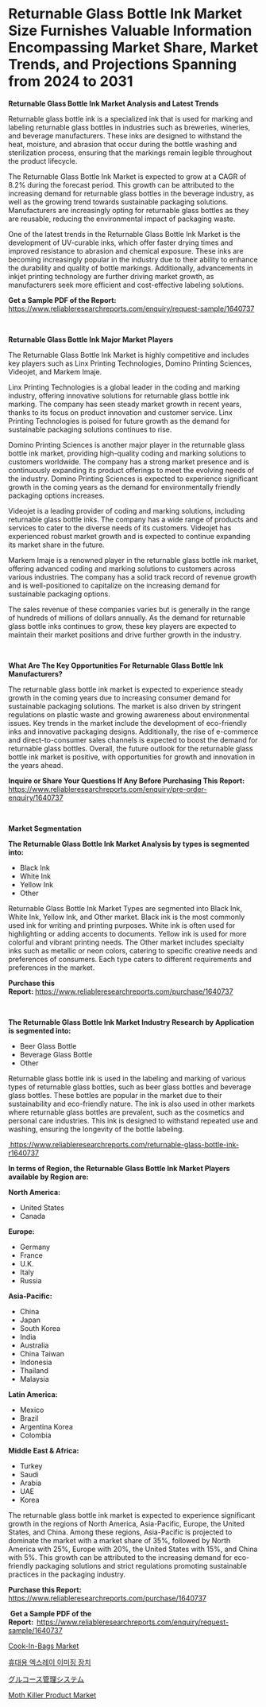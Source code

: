 <p><h1>Returnable Glass Bottle Ink Market Size Furnishes Valuable Information Encompassing Market Share, Market Trends, and Projections Spanning from 2024 to 2031</h1></p><p><strong>Returnable Glass Bottle Ink Market Analysis and Latest Trends</strong></p>
<p><p>Returnable glass bottle ink is a specialized ink that is used for marking and labeling returnable glass bottles in industries such as breweries, wineries, and beverage manufacturers. These inks are designed to withstand the heat, moisture, and abrasion that occur during the bottle washing and sterilization process, ensuring that the markings remain legible throughout the product lifecycle.</p><p>The Returnable Glass Bottle Ink Market is expected to grow at a CAGR of 8.2% during the forecast period. This growth can be attributed to the increasing demand for returnable glass bottles in the beverage industry, as well as the growing trend towards sustainable packaging solutions. Manufacturers are increasingly opting for returnable glass bottles as they are reusable, reducing the environmental impact of packaging waste.</p><p>One of the latest trends in the Returnable Glass Bottle Ink Market is the development of UV-curable inks, which offer faster drying times and improved resistance to abrasion and chemical exposure. These inks are becoming increasingly popular in the industry due to their ability to enhance the durability and quality of bottle markings. Additionally, advancements in inkjet printing technology are further driving market growth, as manufacturers seek more efficient and cost-effective labeling solutions.</p></p>
<p><strong>Get a Sample PDF of the Report:&nbsp;</strong> <a href="https://www.reliableresearchreports.com/enquiry/request-sample/1640737">https://www.reliableresearchreports.com/enquiry/request-sample/1640737</a></p>
<p>&nbsp;</p>
<p><strong>Returnable Glass Bottle Ink Major Market Players</strong></p>
<p><p>The Returnable Glass Bottle Ink Market is highly competitive and includes key players such as Linx Printing Technologies, Domino Printing Sciences, Videojet, and Markem Imaje.</p><p>Linx Printing Technologies is a global leader in the coding and marking industry, offering innovative solutions for returnable glass bottle ink marking. The company has seen steady market growth in recent years, thanks to its focus on product innovation and customer service. Linx Printing Technologies is poised for future growth as the demand for sustainable packaging solutions continues to rise.</p><p>Domino Printing Sciences is another major player in the returnable glass bottle ink market, providing high-quality coding and marking solutions to customers worldwide. The company has a strong market presence and is continuously expanding its product offerings to meet the evolving needs of the industry. Domino Printing Sciences is expected to experience significant growth in the coming years as the demand for environmentally friendly packaging options increases.</p><p>Videojet is a leading provider of coding and marking solutions, including returnable glass bottle inks. The company has a wide range of products and services to cater to the diverse needs of its customers. Videojet has experienced robust market growth and is expected to continue expanding its market share in the future.</p><p>Markem Imaje is a renowned player in the returnable glass bottle ink market, offering advanced coding and marking solutions to customers across various industries. The company has a solid track record of revenue growth and is well-positioned to capitalize on the increasing demand for sustainable packaging options.</p><p>The sales revenue of these companies varies but is generally in the range of hundreds of millions of dollars annually. As the demand for returnable glass bottle inks continues to grow, these key players are expected to maintain their market positions and drive further growth in the industry.</p></p>
<p>&nbsp;</p>
<p><strong>What Are The Key Opportunities For Returnable Glass Bottle Ink Manufacturers?</strong></p>
<p><p>The returnable glass bottle ink market is expected to experience steady growth in the coming years due to increasing consumer demand for sustainable packaging solutions. The market is also driven by stringent regulations on plastic waste and growing awareness about environmental issues. Key trends in the market include the development of eco-friendly inks and innovative packaging designs. Additionally, the rise of e-commerce and direct-to-consumer sales channels is expected to boost the demand for returnable glass bottles. Overall, the future outlook for the returnable glass bottle ink market is positive, with opportunities for growth and innovation in the years ahead.</p></p>
<p><strong>Inquire or Share Your Questions If Any Before Purchasing This Report:</strong> <a href="https://www.reliableresearchreports.com/enquiry/pre-order-enquiry/1640737">https://www.reliableresearchreports.com/enquiry/pre-order-enquiry/1640737</a></p>
<p>&nbsp;</p>
<p><strong>Market Segmentation</strong></p>
<p><strong>The Returnable Glass Bottle Ink Market Analysis by types is segmented into:</strong></p>
<p><ul><li>Black Ink</li><li>White Ink</li><li>Yellow Ink</li><li>Other</li></ul></p>
<p><p>Returnable Glass Bottle Ink Market Types are segmented into Black Ink, White Ink, Yellow Ink, and Other market. Black ink is the most commonly used ink for writing and printing purposes. White ink is often used for highlighting or adding accents to documents. Yellow ink is used for more colorful and vibrant printing needs. The Other market includes specialty inks such as metallic or neon colors, catering to specific creative needs and preferences of consumers. Each type caters to different requirements and preferences in the market.</p></p>
<p><strong>Purchase this Report:&nbsp;</strong><a href="https://www.reliableresearchreports.com/purchase/1640737">https://www.reliableresearchreports.com/purchase/1640737</a></p>
<p>&nbsp;</p>
<p><strong>The Returnable Glass Bottle Ink Market Industry Research by Application is segmented into:</strong></p>
<p><ul><li>Beer Glass Bottle</li><li>Beverage Glass Bottle</li><li>Other</li></ul></p>
<p><p>Returnable glass bottle ink is used in the labeling and marking of various types of returnable glass bottles, such as beer glass bottles and beverage glass bottles. These bottles are popular in the market due to their sustainability and eco-friendly nature. The ink is also used in other markets where returnable glass bottles are prevalent, such as the cosmetics and personal care industries. This ink is designed to withstand repeated use and washing, ensuring the longevity of the bottle labeling.</p></p>
<p><a href="https://www.reliableresearchreports.com/returnable-glass-bottle-ink-r1640737">&nbsp;https://www.reliableresearchreports.com/returnable-glass-bottle-ink-r1640737</a></p>
<p><strong>In terms of Region, the Returnable Glass Bottle Ink Market Players available by Region are:</strong></p>
<p>
    <p> <strong> North America: </strong>
        <ul>
            <li>United States</li>
            <li>Canada</li>
        </ul>
        </p> 
    <p> <strong> Europe: </strong>
        <ul>
            <li>Germany</li>
            <li>France</li>
            <li>U.K.</li>
            <li>Italy</li>
            <li>Russia</li>
        </ul>
        </p> 
    <p> <strong> Asia-Pacific: </strong>
        <ul>
            <li>China</li>
            <li>Japan</li>
            <li>South Korea</li>
            <li>India</li>
            <li>Australia</li>
            <li>China Taiwan</li>
            <li>Indonesia</li>
            <li>Thailand</li>
            <li>Malaysia</li>
        </ul>
        </p> 
    <p> <strong> Latin America: </strong>
        <ul>
            <li>Mexico</li>
            <li>Brazil</li>
            <li>Argentina Korea</li>
            <li>Colombia</li>
        </ul>
        </p> 
    <p> <strong> Middle East & Africa: </strong>
        <ul>
            <li>Turkey</li>
            <li>Saudi</li>
            <li>Arabia</li>
            <li>UAE</li>
            <li>Korea</li>
        </ul>
    </p>
    </p>
<p><p>The returnable glass bottle ink market is expected to experience significant growth in the regions of North America, Asia-Pacific, Europe, the United States, and China. Among these regions, Asia-Pacific is projected to dominate the market with a market share of 35%, followed by North America with 25%, Europe with 20%, the United States with 15%, and China with 5%. This growth can be attributed to the increasing demand for eco-friendly packaging solutions and strict regulations promoting sustainable practices in the packaging industry.</p></p>
<p><strong>Purchase this Report: </strong><a href="https://www.reliableresearchreports.com/purchase/1640737">https://www.reliableresearchreports.com/purchase/1640737</a></p>
<p>&nbsp;<strong>Get a Sample PDF of the Report:&nbsp;&nbsp;</strong><a href="https://www.reliableresearchreports.com/enquiry/request-sample/1640737">https://www.reliableresearchreports.com/enquiry/request-sample/1640737</a></p>
<p><strong></strong></p>
<p><p><a href="https://github.com/marshallymanow/Market-Research-Report-List-1/blob/main/cook-in-bags-market.md">Cook-In-Bags Market</a></p><p><a href="https://github.com/vss5505pa7z1p/Market-Research-Report-List-3/blob/main/3108129127137.md">휴대용 엑스레이 이미징 장치</a></p><p><a href="https://github.com/pepo3k/Market-Research-Report-List-2/blob/main/4670705125243.md">グルコース管理システム</a></p><p><a href="https://github.com/khelifsolo/Market-Research-Report-List-1/blob/main/moth-killer-product-market.md">Moth Killer Product Market</a></p></p>